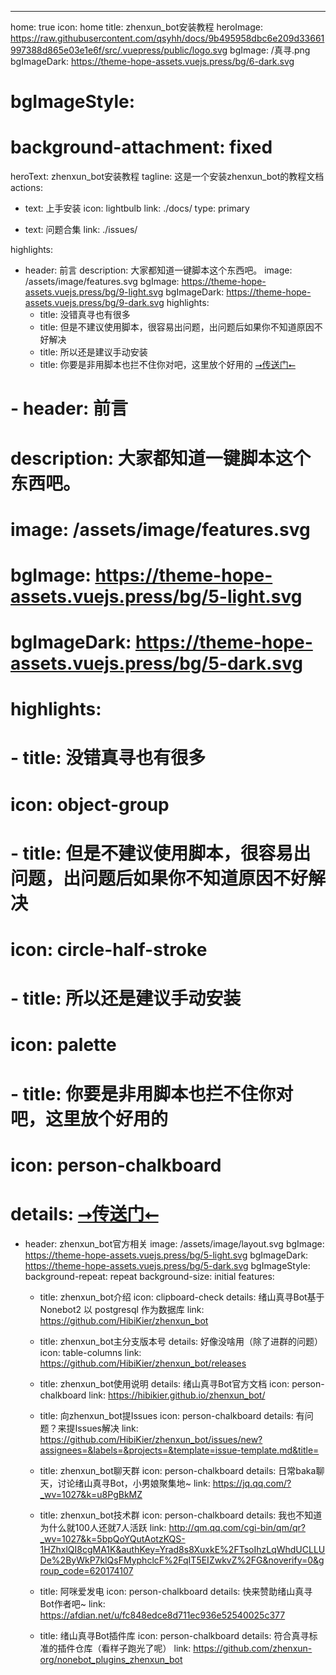 ---
home: true
icon: home
title: zhenxun_bot安装教程
heroImage: https://raw.githubusercontent.com/qsyhh/docs/9b495958dbc6e209d33661997388d865e03e1e6f/src/.vuepress/public/logo.svg
bgImage: /真寻.png
bgImageDark: https://theme-hope-assets.vuejs.press/bg/6-dark.svg
# bgImageStyle:
#   background-attachment: fixed
heroText: zhenxun_bot安装教程
tagline: 这是一个安装zhenxun_bot的教程文档
actions:
  - text: 上手安装
    icon: lightbulb
    link: ./docs/
    type: primary

  - text: 问题合集
    link: ./issues/

highlights:
  - header: 前言
    description: 大家都知道一键脚本这个东西吧。
    image: /assets/image/features.svg
    bgImage: https://theme-hope-assets.vuejs.press/bg/9-light.svg
    bgImageDark: https://theme-hope-assets.vuejs.press/bg/9-dark.svg
    highlights:
      - title: 没错真寻也有很多
      - title: 但是不建议使用脚本，很容易出问题，出问题后如果你不知道原因不好解决
      - title: 所以还是建议手动安装
      - title: 你要是非用脚本也拦不住你对吧，这里放个好用的 <a href="https://github.com/zhenxun-org/zhenxun_bot-deploy">⭢传送门⭠</a>

  # - header: 前言
  #   description: 大家都知道一键脚本这个东西吧。
  #   image: /assets/image/features.svg
  #   bgImage: https://theme-hope-assets.vuejs.press/bg/5-light.svg
  #   bgImageDark: https://theme-hope-assets.vuejs.press/bg/5-dark.svg
  #   highlights:
  #     - title: 没错真寻也有很多
  #       icon: object-group

  #     - title: 但是不建议使用脚本，很容易出问题，出问题后如果你不知道原因不好解决
  #       icon: circle-half-stroke

  #     - title: 所以还是建议手动安装
  #       icon: palette

  #     - title: 你要是非用脚本也拦不住你对吧，这里放个好用的
  #       icon: person-chalkboard
  #       details:  <a href="https://github.com/zhenxun-org/zhenxun_bot-deploy">⭢传送门⭠</a>

  - header: zhenxun_bot官方相关
    image: /assets/image/layout.svg
    bgImage: https://theme-hope-assets.vuejs.press/bg/5-light.svg
    bgImageDark: https://theme-hope-assets.vuejs.press/bg/5-dark.svg
    bgImageStyle:
      background-repeat: repeat
      background-size: initial
    features:
      - title: zhenxun_bot介绍
        icon: clipboard-check
        details: 绪山真寻Bot基于 <a hred="https://github.com/nonebot/nonebot2">Nonebot2</a> 以 <a hred="https://www.postgresql.org/">postgresql</a> 作为数据库
        link: https://github.com/HibiKier/zhenxun_bot

      - title: zhenxun_bot主分支版本号
        details: 好像没啥用（除了进群的问题）
        icon: table-columns
        link: https://github.com/HibiKier/zhenxun_bot/releases

      - title: zhenxun_bot使用说明
        details: 绪山真寻Bot官方文档
        icon: person-chalkboard
        link: https://hibikier.github.io/zhenxun_bot/

      - title: 向zhenxun_bot提Issues
        icon: person-chalkboard
        details: 有问题？来提Issues解决
        link: https://github.com/HibiKier/zhenxun_bot/issues/new?assignees=&labels=&projects=&template=issue-template.md&title=

      - title: zhenxun_bot聊天群
        icon: person-chalkboard
        details: 日常baka聊天，讨论绪山真寻Bot，小男娘聚集地~
        link: https://jq.qq.com/?_wv=1027&k=u8PgBkMZ

      - title: zhenxun_bot技术群
        icon: person-chalkboard
        details: 我也不知道为什么就100人还就7人活跃
        link: http://qm.qq.com/cgi-bin/qm/qr?_wv=1027&k=5bpQoYQutAotzKQS-1HZhxlQI8cgMA1K&authKey=Yrad8s8XuxkE%2FTsoIhzLqWhdUCLLUDe%2ByWkP7klQsFMyphclcF%2FqIT5EIZwkvZ%2FG&noverify=0&group_code=620174107

      - title: 阿咪爱发电
        icon: person-chalkboard
        details: 快来赞助绪山真寻Bot作者吧~
        link: https://afdian.net/u/fc848edce8d711ec936e52540025c377

      - title: 绪山真寻Bot插件库
        icon: person-chalkboard
        details: 符合真寻标准的插件仓库（看样子跑光了呢）
        link: https://github.com/zhenxun-org/nonebot_plugins_zhenxun_bot

